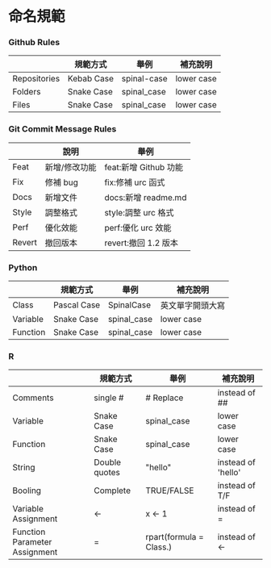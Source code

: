 # 命名規範

### Github Rules
|              | 規範方式   | 舉例        | 補充說明 |
| ------------ | ---------- | ----------- | -------- |
| Repositories | Kebab Case | spinal-case | lower case   |
| Folders      | Snake Case | spinal_case | lower case   |
| Files        | Snake Case | spinal_case | lower case   |

### Git Commit Message Rules
|        | 說明          | 舉例                  |
| ------ | ------------- | --------------------- |
| Feat   | 新增/修改功能 | feat:新增 Github 功能 |
| Fix    | 修補 bug      | fix:修補 urc 函式     |
| Docs   | 新增文件      | docs:新增 readme.md   |
| Style  | 調整格式      | style:調整 urc 格式   |
| Perf   | 優化效能      | perf:優化 urc 效能    |
| Revert | 撤回版本      | revert:撤回 1.2 版本  |

### Python
|              | 規範方式   | 舉例        | 補充說明 |
| ------------ | ---------- | ----------- | -------- |
| Class | Pascal Case | SpinalCase | 英文單字開頭大寫   |
| Variable | Snake Case | spinal_case | lower case   |
| Function | Snake Case | spinal_case | lower case   |

### R
|              | 規範方式   | 舉例        | 補充說明 |
| ------------ | ---------- | ----------- | -------- |
| Comments | single # | # Replace | instead of ##   |
| Variable | Snake Case | spinal_case | lower case   |
| Function | Snake Case | spinal_case | lower case   |
| String | Double quotes | "hello" |  instead of 'hello'   |
| Booling | Complete | TRUE/FALSE | instead of T/F   |
| Variable Assignment | <- | x <- 1 | instead of =   |
| Function Parameter Assignment | = | rpart(formula = Class.) | instead of <-   |

